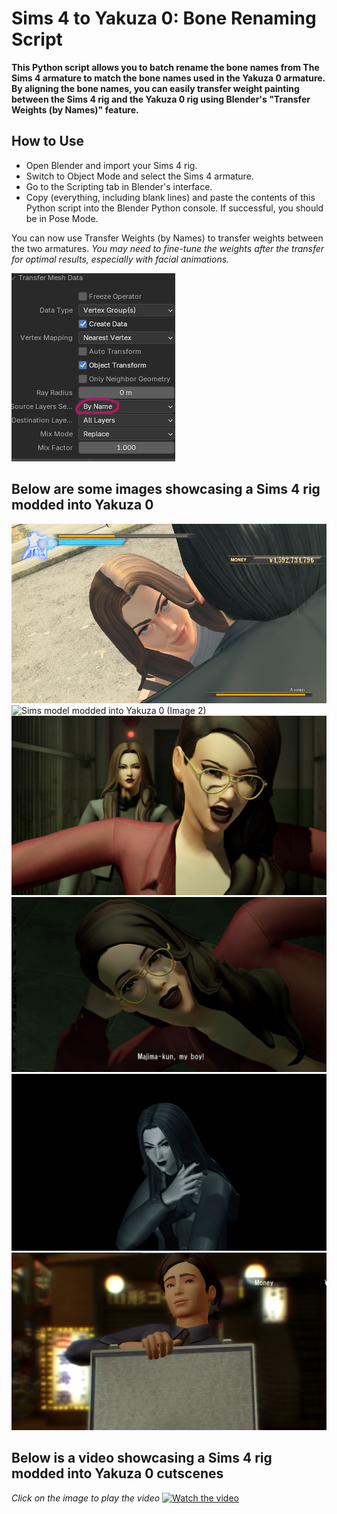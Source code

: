 # Sims 4 to Yakuza 0: Bone Renaming Script
**This Python script allows you to batch rename the bone names from The Sims 4 armature to match the bone names used in the Yakuza 0 armature. By aligning the bone names, you can easily transfer weight painting between the Sims 4 rig and the Yakuza 0 rig using Blender's "Transfer Weights (by Names)" feature.**

## How to Use
* Open Blender and import your Sims 4 rig.
* Switch to Object Mode and select the Sims 4 armature.
* Go to the Scripting tab in Blender's interface.
* Copy (everything, including blank lines) and paste the contents of this Python script into the Blender Python console.
  If successful, you should be in Pose Mode.

You can now use Transfer Weights (by Names) to transfer weights between the two armatures.
*You may need to fine-tune the weights after the transfer for optimal results, especially with facial animations.*

![Transfer Weights (By Names) screenshot Blender](/Assets/ReadMeImages/TransferWeightsByName.png)

## Below are some images showcasing a Sims 4 rig modded into Yakuza 0
![Sims model modded into Yakuza 0 (Image 1)](/Assets/ReadMeImages/SimsInYakuza0_01.png)
![Sims model modded into Yakuza 0 (Image 2)](/Assets/ReadMeImages/SimsInYakuza0_02.gif)
![Sims model modded into Yakuza 0 (Image 4)](/Assets/ReadMeImages/SimsInYakuza0_04.png)
![Sims model modded into Yakuza 0 (Image 3)](/Assets/ReadMeImages/SimsInYakuza0_03.png)
![Sims model modded into Yakuza 0 (Image 3)](/Assets/ReadMeImages/SimsInYakuza0_05.png)
![Sims model modded into Yakuza 0 (Image 3)](/Assets/ReadMeImages/SimsInYakuza0_06.png)

## Below is a video showcasing a Sims 4 rig modded into Yakuza 0 cutscenes
*Click on the image to play the video*
[![Watch the video](https://img.youtube.com/vi/BMeTEOMqLh4/maxresdefault.jpg)](https://youtu.be/BMeTEOMqLh4)

